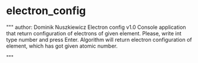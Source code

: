 # electron_config
"""
author: Dominik Nuszkiewicz
Electron config v1.0
Console application that return configuration of electrons of given element.
Please, write int type number and press Enter.
Algorithm will return electron configuration of element, which has got given atomic number.

"""
